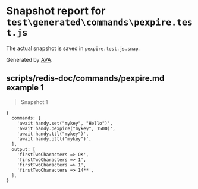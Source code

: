 # Snapshot report for `test\generated\commands\pexpire.test.js`

The actual snapshot is saved in `pexpire.test.js.snap`.

Generated by [AVA](https://ava.li).

## scripts/redis-doc/commands/pexpire.md example 1

> Snapshot 1

    {
      commands: [
        'await handy.set("mykey", "Hello")',
        'await handy.pexpire("mykey", 1500)',
        'await handy.ttl("mykey")',
        'await handy.pttl("mykey")',
      ],
      output: [
        'firstTwoCharacters => OK',
        'firstTwoCharacters => 1',
        'firstTwoCharacters => 1',
        'firstTwoCharacters => 14**',
      ],
    }
